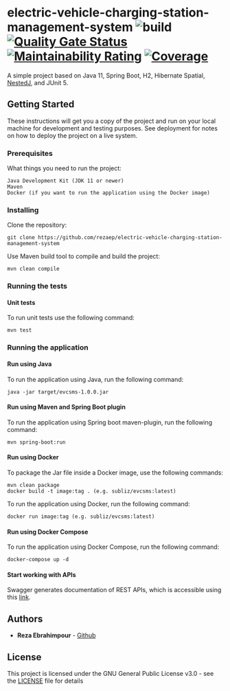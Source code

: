 # electric-vehicle-charging-station-management-system ![build](https://github.com/rezaep/electric-vehicle-charging-station-management-system/workflows/build/badge.svg) [![Quality Gate Status](https://sonarcloud.io/api/project_badges/measure?project=rezaep_electric-vehicle-charging-station-management-system&metric=alert_status)](https://sonarcloud.io/dashboard?id=rezaep_electric-vehicle-charging-station-management-system) [![Maintainability Rating](https://sonarcloud.io/api/project_badges/measure?project=rezaep_electric-vehicle-charging-station-management-system&metric=sqale_rating)](https://sonarcloud.io/dashboard?id=rezaep_electric-vehicle-charging-station-management-system) [![Coverage](https://sonarcloud.io/api/project_badges/measure?project=rezaep_electric-vehicle-charging-station-management-system&metric=coverage)](https://sonarcloud.io/dashboard?id=rezaep_electric-vehicle-charging-station-management-system)

A simple project based on Java 11, Spring Boot, H2, Hibernate Spatial, [NestedJ](https://github.com/eXsio/nestedj), and JUnit 5.

## Getting Started

These instructions will get you a copy of the project and run on your local machine for development and testing purposes. See deployment for notes on how to deploy the project on a live system.

### Prerequisites

What things you need to run the project:

```
Java Development Kit (JDK 11 or newer)
Maven
Docker (if you want to run the application using the Docker image)
```

### Installing

Clone the repository:

```
git clone https://github.com/rezaep/electric-vehicle-charging-station-management-system
```

Use Maven build tool to compile and build the project:

```
mvn clean compile
```
### Running the tests

#### Unit tests

To run unit tests use the following command:

```
mvn test
```
### Running the application

#### Run using Java

To run the application using Java, run the following command:

```
java -jar target/evcsms-1.0.0.jar
```

#### Run using Maven and Spring Boot plugin

To run the application using Spring boot maven-plugin, run the following command:
                                                        
```
mvn spring-boot:run
```

#### Run using Docker

To package the Jar file inside a Docker image, use the following commands:

```
mvn clean package
docker build -t image:tag . (e.g. subliz/evcsms:latest)
```

To run the application using Docker, run the following command:
                                                        
```
docker run image:tag (e.g. subliz/evcsms:latest)
```

#### Run using Docker Compose

To run the application using Docker Compose, run the following command:
                                                        
```
docker-compose up -d
```

#### Start working with APIs
Swagger generates documentation of REST APIs, which is accessible using this [link](http://localhost:8080/swagger-ui.html).

## Authors

* **Reza Ebrahimpour** - [Github](https://github.com/rezaep)

## License

This project is licensed under the GNU General Public License v3.0 - see the [LICENSE](LICENSE) file for details